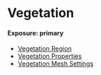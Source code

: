 # Vegetation
#### Exposure: primary
* [Vegetation Region](../../Components/Vegetation_Region.md)
* [Vegetation Properties](../../Components/Vegetation_Properties.md)
* [Vegetation Mesh Settings](../../Components/Vegetation_Mesh_Settings.md)
